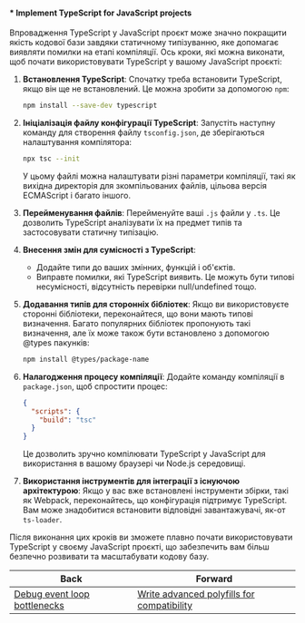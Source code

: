 #### * Implement TypeScript for JavaScript projects

Впровадження TypeScript у JavaScript проєкт може значно покращити якість кодової бази завдяки статичному типізуванню, яке допомагає виявляти помилки на етапі компіляції. Ось кроки, які можна виконати, щоб почати використовувати TypeScript у вашому JavaScript проєкті:

1. **Встановлення TypeScript**: Спочатку треба встановити TypeScript, якщо він ще не встановлений. Це можна зробити за допомогою `npm`:

    ```bash
    npm install --save-dev typescript
    ```

2. **Ініціалізація файлу конфігурації TypeScript**: Запустіть наступну команду для створення файлу `tsconfig.json`, де зберігаються налаштування компілятора:

    ```bash
    npx tsc --init
    ```

    У цьому файлі можна налаштувати різні параметри компіляції, такі як вихідна директорія для зкомпільованих файлів, цільова версія ECMAScript і багато іншого.

3. **Перейменування файлів**: Перейменуйте ваші `.js` файли у `.ts`. Це дозволить TypeScript аналізувати їх на предмет типів та застосовувати статичну типізацію.

4. **Внесення змін для сумісності з TypeScript**: 

    - Додайте типи до ваших змінних, функцій і об'єктів.
    - Виправте помилки, які TypeScript виявить. Це можуть бути типові несумісності, відсутність перевірки null/undefined тощо.

5. **Додавання типів для сторонніх бібліотек**: Якщо ви використовуєте сторонні бібліотеки, переконайтеся, що вони мають типові визначення. Багато популярних бібліотек пропонують такі визначення, але їх може також бути встановлено з допомогою @types пакунків:

    ```bash
    npm install @types/package-name
    ```

6. **Налагодження процесу компіляції**: Додайте команду компіляції в `package.json`, щоб спростити процес:

    ```json
    {
      "scripts": {
        "build": "tsc"
      }
    }
    ```

    Це дозволить зручно компілювати TypeScript у JavaScript для використання в вашому браузері чи Node.js середовищі.

7. **Використання інструментів для інтеграції з існуючою архітектурою**: Якщо у вас вже встановлені інструменти збірки, такі як Webpack, переконайтесь, що конфігурація підтримує TypeScript. Вам може знадобитися встановити відповідні завантажувачі, як-от `ts-loader`.

Після виконання цих кроків ви зможете плавно почати використовувати TypeScript у своєму JavaScript проєкті, що забезпечить вам більш безпечно розвивати та масштабувати кодову базу.

| Back | Forward |
|---|---|
| [Debug event loop bottlenecks](/ua/senior/javascript/debug-event-loop-bottlenecks.md)  | [Write advanced polyfills for compatibility](/ua/senior/javascript/write-modern-browser-polyfills.md) |